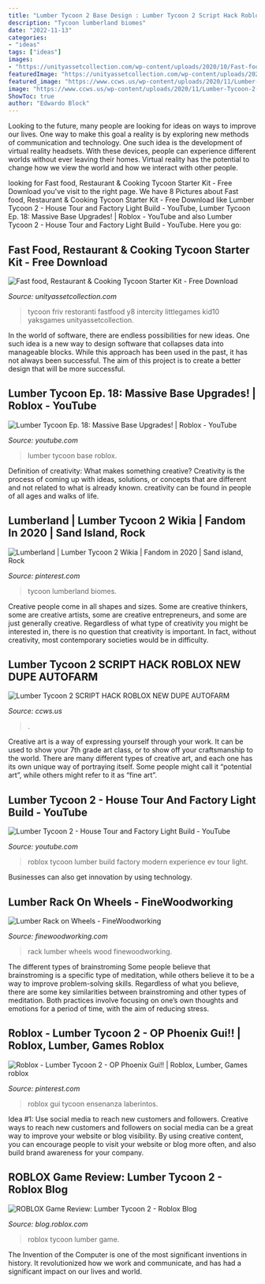 ```yaml
---
title: "Lumber Tycoon 2 Base Design : Lumber Tycoon 2 Script Hack Roblox New Dupe Autofarm"
description: "Tycoon lumberland biomes"
date: "2022-11-13"
categories:
- "ideas"
tags: ["ideas"]
images:
- "https://unityassetcollection.com/wp-content/uploads/2020/10/Fast-food-Restaurant-Cooking-Tycoon-Starter-Kit.jpg"
featuredImage: "https://unityassetcollection.com/wp-content/uploads/2020/10/Fast-food-Restaurant-Cooking-Tycoon-Starter-Kit.jpg"
featured_image: "https://www.ccws.us/wp-content/uploads/2020/11/Lumber-Tycoon-2-SCRIPT-HACK-ROBLOX-NEW-DUPE-AUTOFARM.jpg"
image: "https://www.ccws.us/wp-content/uploads/2020/11/Lumber-Tycoon-2-SCRIPT-HACK-ROBLOX-NEW-DUPE-AUTOFARM.jpg"
ShowToc: true
author: "Edwardo Block"
---
```



Looking to the future, many people are looking for ideas on ways to improve our lives. One way to make this goal a reality is by exploring new methods of communication and technology. One such idea is the development of virtual reality headsets. With these devices, people can experience different worlds without ever leaving their homes. Virtual reality has the potential to change how we view the world and how we interact with other people.

	

		
looking for Fast food, Restaurant &amp; Cooking Tycoon Starter Kit - Free Download you've visit to the right page. We have 8 Pictures about Fast food, Restaurant &amp; Cooking Tycoon Starter Kit - Free Download like Lumber Tycoon 2 - House Tour and Factory Light Build - YouTube, Lumber Tycoon Ep. 18: Massive Base Upgrades! | Roblox - YouTube and also Lumber Tycoon 2 - House Tour and Factory Light Build - YouTube. Here you go:
		
    
## Fast Food, Restaurant &amp; Cooking Tycoon Starter Kit - Free Download

<img loading=lazy src="https://unityassetcollection.com/wp-content/uploads/2020/10/Fast-food-Restaurant-Cooking-Tycoon-Starter-Kit.jpg" onerror="this.onerror=null;this.src='https://tse3.mm.bing.net/th?id=OIP.jmITxZlkP40AIM7MsAZ05AHaE8&amp;pid=15.1';" alt="Fast food, Restaurant &amp; Cooking Tycoon Starter Kit - Free Download">

_Source: unityassetcollection.com_

>tycoon friv restoranti fastfood y8 intercity littlegames kid10 yaksgames unityassetcollection. 

	

In the world of software, there are endless possibilities for new ideas. One such idea is a new way to design software that collapses data into manageable blocks. While this approach has been used in the past, it has not always been successful. The aim of this project is to create a better design that will be more successful.

    
## Lumber Tycoon Ep. 18: Massive Base Upgrades! | Roblox - YouTube

<img loading=lazy src="https://i.ytimg.com/vi/ObXz0dJSpOc/maxresdefault.jpg" onerror="this.onerror=null;this.src='https://tse1.mm.bing.net/th?id=OIP.6rEfHx-_tcYxnznnH31mhwHaEK&amp;pid=15.1';" alt="Lumber Tycoon Ep. 18: Massive Base Upgrades! | Roblox - YouTube">

_Source: youtube.com_

>lumber tycoon base roblox. 

	

Definition of creativity: What makes something creative?
Creativity is the process of coming up with ideas, solutions, or concepts that are different and not related to what is already known. creativity can be found in people of all ages and walks of life.

    
## Lumberland | Lumber Tycoon 2 Wikia | Fandom In 2020 | Sand Island, Rock

<img loading=lazy src="https://i.pinimg.com/736x/58/15/20/581520f0c4cdaeb7748c75b0af886460.jpg" onerror="this.onerror=null;this.src='https://tse2.mm.bing.net/th?id=OIP.r-TOIZGp4DRnBVmpV1C42gHaFB&amp;pid=15.1';" alt="Lumberland | Lumber Tycoon 2 Wikia | Fandom in 2020 | Sand island, Rock">

_Source: pinterest.com_

>tycoon lumberland biomes. 

	

Creative people come in all shapes and sizes. Some are creative thinkers, some are creative artists, some are creative entrepreneurs, and some are just generally creative. Regardless of what type of creativity you might be interested in, there is no question that creativity is important. In fact, without creativity, most contemporary societies would be in difficulty.

    
## Lumber Tycoon 2 SCRIPT HACK ROBLOX NEW DUPE AUTOFARM

<img loading=lazy src="https://www.ccws.us/wp-content/uploads/2020/11/Lumber-Tycoon-2-SCRIPT-HACK-ROBLOX-NEW-DUPE-AUTOFARM.jpg" onerror="this.onerror=null;this.src='https://tse1.mm.bing.net/th?id=OIP.Hb518uOCUbnOsE7m1WH8wQHaEK&amp;pid=15.1';" alt="Lumber Tycoon 2 SCRIPT HACK ROBLOX NEW DUPE AUTOFARM">

_Source: ccws.us_

>. 

	

Creative art is a way of expressing yourself through your work. It can be used to show your 7th grade art class, or to show off your craftsmanship to the world. There are many different types of creative art, and each one has its own unique way of portraying itself. Some people might call it “potential art”, while others might refer to it as “fine art”.

    
## Lumber Tycoon 2 - House Tour And Factory Light Build - YouTube

<img loading=lazy src="https://i.ytimg.com/vi/_3SK-RWOM8Y/maxresdefault.jpg" onerror="this.onerror=null;this.src='https://tse4.mm.bing.net/th?id=OIP.kpre2EjkCOMx-01Euv4lHQHaEK&amp;pid=15.1';" alt="Lumber Tycoon 2 - House Tour and Factory Light Build - YouTube">

_Source: youtube.com_

>roblox tycoon lumber build factory modern experience ev tour light. 

	

Businesses can also get innovation by using technology.

    
## Lumber Rack On Wheels - FineWoodworking

<img loading=lazy src="https://s3.amazonaws.com/finewoodworking.s3.tauntoncloud.com/app/uploads/2016/09/05171259/011194032_02-main.jpg" onerror="this.onerror=null;this.src='https://tse4.mm.bing.net/th?id=OIP.DTf27e8YGvRFN34TT_l5NAHaID&amp;pid=15.1';" alt="Lumber Rack on Wheels - FineWoodworking">

_Source: finewoodworking.com_

>rack lumber wheels wood finewoodworking. 

	

The different types of brainstroming
Some people believe that brainstroming is a specific type of meditation, while others believe it to be a way to improve problem-solving skills. Regardless of what you believe, there are some key similarities between brainstroming and other types of meditation. Both practices involve focusing on one’s own thoughts and emotions for a period of time, with the aim of reducing stress.

    
## Roblox - Lumber Tycoon 2 - OP Phoenix Gui!! | Roblox, Lumber, Games Roblox

<img loading=lazy src="https://i.pinimg.com/736x/22/0a/08/220a088e3f6254141f3c0e9f080a1d19.jpg" onerror="this.onerror=null;this.src='https://tse1.mm.bing.net/th?id=OIP.UPyHJROwRxgY61-QcgQJhgHaEK&amp;pid=15.1';" alt="Roblox - Lumber Tycoon 2 - OP Phoenix Gui!! | Roblox, Lumber, Games roblox">

_Source: pinterest.com_

>roblox gui tycoon ensenanza laberintos. 

	

Idea #1: Use social media to reach new customers and followers.
Creative ways to reach new customers and followers on social media can be a great way to improve your website or blog visibility. By using creative content, you can encourage people to visit your website or blog more often, and also build brand awareness for your company.

    
## ROBLOX Game Review: Lumber Tycoon 2 - Roblox Blog

<img loading=lazy src="https://blog.roblox.com/wp-content/uploads/2016/12/LumberTycoonBanner.png" onerror="this.onerror=null;this.src='https://tse3.mm.bing.net/th?id=OIP.eTBPok_1-BDGA8zPFX-wLQHaCJ&amp;pid=15.1';" alt="ROBLOX Game Review: Lumber Tycoon 2 - Roblox Blog">

_Source: blog.roblox.com_

>roblox tycoon lumber game. 

	

The Invention of the Computer is one of the most significant inventions in history. It revolutionized how we work and communicate, and has had a significant impact on our lives and world.

